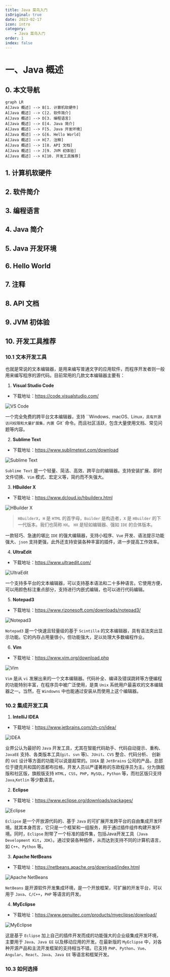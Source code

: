 ```yaml
---
title: Java 菜鸟入门
isOriginal: true
date: 2023-02-17
icon: intro
category:
    - Java 菜鸟入门
order: 1
index: false
---
```


# 一、Java 概述

## 0. 本文导航

```mermaid
graph LR
A[Java 概述] --> B[1. 计算机软硬件]
A[Java 概述] --> C[2. 软件简介]
A[Java 概述] --> D[3. 编程语言]
A[Java 概述] --> E[4. Java 简介]
A[Java 概述] --> F[5. Java 开发环境]
A[Java 概述] --> G[6. Hello World]
A[Java 概述] --> H[7. 注释]
A[Java 概述] --> I[8. API 文档]
A[Java 概述] --> J[9. JVM 初体验]
A[Java 概述] --> K[10. 开发工具推荐]
```

## 1. 计算机软硬件

## 2. 软件简介

## 3. 编程语言

## 4. Java 简介

## 5. Java 开发环境

## 6. Hello World

## 7. 注释

## 8. API 文档

## 9. JVM 初体验

## 10. 开发工具推荐

### 10.1 文本开发工具

也就是常说的文本编辑器，是用来编写普通文字的应用软件，而程序开发者则一般用来编写程序的源代码。目前常用的几款文本编辑器主要有：

1.   **Visual Studio Code**

-   下载地址：https://code.visualstudio.com/

![VS Code](https://img-blog.csdnimg.cn/fd26a08d1ac34213a977c4d5f80a5959.png)

一个完全免费的跨平台文本编辑器，支持 ``Windows`、`macOS`、`Linux`，具有开源访问权限和大量扩展集，内置 `Git` 命令。而且社区活跃，包含大量使用文档、常见问题等内容。


2.   **Sublime Text**

-   下载地址：https://www.sublimetext.com/download

![Sublime Text](https://img-blog.csdnimg.cn/4f4174df2f634b86819043cc70c0340e.png)

`Sublime Text` 是一个轻量、简洁、高效、跨平台的编辑器。支持安装扩展、即时文件切换、`Vim` 模式、宏定义等，简约而不失强大。

3.   **HBuilder X**

- 下载地址：https://www.dcloud.io/hbuilderx.html

![HBuilder X](https://img-blog.csdnimg.cn/6a365a18d83848c7b9e4883541844be7.png)

>   `HBuilderX`，`H` 是 `HTML` 的首字母，`Builder` 是构造者，`X` 是 `HBuilder` 的下一代版本。我们也简称 `HX`。 `HX` 是轻如编辑器、强如 `IDE` 的合体版本。

一款轻巧、急速的堪比 `IDE` 的强大编辑器，支持小程序、`Vue` 开发、语法提示功能强大、`json` 支持更强，此外还支持安装各种丰富的插件，进一步提高工作效率。

4.   **UltraEdit**

-   下载地址：https://www.ultraedit.com/

![UltraEdit](https://img-blog.csdnimg.cn/bd12515623514d63add01f5bbd78a90e.png)


一个支持多平台的文本编辑器，可以支持基本语法和二十多种语言。它使用方便，可以用颜色标注重点部分，支持进行内嵌式编辑，也可以进行代码编辑。

5.   **Notepad3**

-   下载地址：https://www.rizonesoft.com/downloads/notepad3/

![Notepad3](https://img-blog.csdnimg.cn/064c7956d5ae487cbda49303b489bef2.png)

`Notepad3` 是一个快速且轻量级的基于 `Scintilla` 的文本编辑器，具有语法突出显示功能。它的内存占用量很小，但功能强大，足以处理大多数编程作业。

6.   **Vim**

-   下载地址：https://www.vim.org/download.php

![Vim](https://img-blog.csdnimg.cn/e6f388891cee41799a81b6eccf2671cd.png)

`Vim` 是从 `vi` 发展出来的一个文本编辑器。代码补全、编译及错误跳转等方便编程的功能特别丰富，在程序员中被广泛使用，是类 `Unix` 系统用户最喜欢的文本编辑器之一。当然，在 `Windowns` 中也能通过安装从而使用上这个编辑器。

### 10.2 集成开发工具

1.   **IntelliJ IDEA**

-   下载地址：https://www.jetbrains.com/zh-cn/idea/

![IDEA](https://img-blog.csdnimg.cn/c9f6c3c3eae44eaeb3506178dbef40bc.png)

业界公认为最好的 `Java` 开发工具，尤其在智能代码助手、代码自动提示、重构、`JavaEE` 支持、各类版本工具(`git`、`svn` 等)、`JUnit`、`CVS` 整合、代码分析、 创新的 `GUI` 设计等方面的功能可以说是超常的。`IDEA` 是 `JetBrains` 公司的产品，总部位于捷克共和国的首都布拉格，开发人员以严谨著称的东欧程序员为主。分为旗舰版和社区版，旗舰版支持 `HTML`，`CSS`，`PHP`，`MySQL`，`Python` 等，而社区版只支持 `Java`,`Kotlin` 等少数语言。

2.   **Eclipse**

-   下载地址：https://www.eclipse.org/downloads/packages/

![Eclipse](https://img-blog.csdnimg.cn/348d707fe81044dd891a3d1f1f8c3fa6.png)

`Eclipse` 是一个开放源代码的、基于 `Java` 的可扩展开发跨平台的自由集成开发环境。就其本身而言，它只是一个框架和一组服务，用于通过插件组件构建开发环境。同时，`Eclipse` 附带了一个标准的插件集，包括Java开发工具（`Java Development Kit`，`JDK`）。通过安装各种插件，从而达到支持不同的计算机语言，如 `C++`、`Python` 等。

3.   **Apache NetBeans**

-   下载地址：https://netbeans.apache.org/download/index.html

![Apache NetBeans](https://img-blog.csdnimg.cn/0e6cfaa7512244de88d47409a37148ea.png)

`NetBeans` 是开源软件开发集成环境，是一个开放框架，可扩展的开发平台，可以用于 `Java`、`C/C++`，`PHP` 等语言的开发。

4.   **MyEclipse**

-   下载地址：https://www.genuitec.com/products/myeclipse/download/

![MyEclipse](https://img-blog.csdnimg.cn/da4a0e3272bd4239855b56632a51b941.png)

这是基于 `Eclipse` 加上自己的插件开发而成的功能强大的企业级集成开发环境，主要用于 `Java`、`Java EE` 以及移动应用的开发。在最新版的 `MyEclipse` 中，对各种开源产品和主流开发框架的支持相当不错。已支持 `PHP`、`Python`、`Vue`、`Angular`、`React`、`Java`、`Java EE` 等语言和框架开发。

### 10.3 如何选择